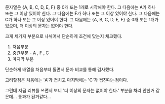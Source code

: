 문자열은 {A, B, C, D, E, F} 중 0개 또는 1개로 시작해야 한다.
그 다음에는 A가 하나 또는 그 이상 있어야 한다.
그 다음에는 F가 하나 또는 그 이상 있어야 한다.
그 다음에는 C가 하나 또는 그 이상 있어야 한다.
그 다음에는 {A, B, C, D, E, F} 중 0개 또는 1개가 있으며, 더 이상의 문자는 없어야 한다.



크게 세가지 부분으로 나뉘어서 단순하게 조건에 맞는지 체크했다.

1. 처음부분
2. 중간부분 - A , F , C
3. 마지막 부분

단순하게 배열을 처음부터 돌면서 문자 비교를 통해 검사했다.

고려할점은 처음에는 'A'가 겹치고
마지막에는 'C'가 겹친다는점이다.

그런데 지금 리뷰를 쓰면서 보니 '더 이상의 문자는 없어야 한다.' 부분을 처리 안한거 같은데... 통과가 된거같다...
